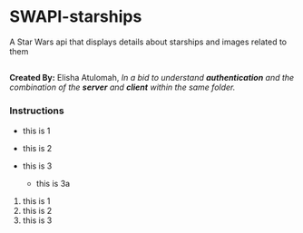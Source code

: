 # SWAPI-starships

A Star Wars api that displays details about starships and images related to them

##
**Created By:** Elisha Atulomah, *In a bid to understand __authentication__ and the combination of the __server__ and __client__ within the same folder.*

### Instructions
* this is 1 

* this is 2 

* this is 3 

  * this is 3a
  
1. this is 1 
1. this is 2
1. this is 3
